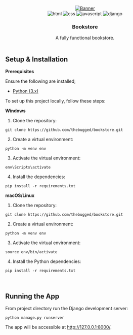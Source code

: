 <div align="center">
  <br />
    <a href="">
      <img src="https://github.com/thebugged/bookstore/assets/74977495/ad1ee1f9-0c7d-4489-b86a-893f5979554f"   alt="Banner">
    </a>
  <br />

  <div>
    <img src="https://img.shields.io/badge/-HTML-black?style=for-the-badge&logoColor=white&logo=html5&color=E34F26" alt="html" />
  <img src="https://img.shields.io/badge/-CSS-black?style=for-the-badge&logoColor=white&logo=css3&color=1572B6" alt="css" />
  <img src="https://img.shields.io/badge/-JavaScript-black?style=for-the-badge&logoColor=white&logo=javascript&color=F7DF1E" alt="javascript" />
  <img src="https://img.shields.io/badge/-Django-black?style=for-the-badge&logoColor=white&logo=django&color=092E20" alt="django" />
</div>

  <h3 align="center">Bookstore</h3>

   <div align="center">
A fully functional bookstore.
    </div>
</div>
<br/>

## Setup & Installation
**Prerequisites**

Ensure the following are installed;
- [Python (3.x)](https://www.python.org/downloads/)

To set up this project locally, follow these steps:

**Windows**
1. Clone the repository:
```shell
git clone https://github.com/thebugged/bookstore.git
```

2. Create a virtual environment: 
```shell
python -m venv env
```

3. Activate the virtual environment:
```shell
env\Scripts\activate
```

4. Install the dependencies:
```shell
pip install -r requirements.txt
```

**macOS/Linux**
1. Clone the repository:
```shell
git clone https://github.com/thebugged/bookstore.git
```

2. Create a virtual environment: 
```shell
python -m venv env
```

3. Activate the virtual environment:
```shell
source env/bin/activate
```

4. Install the Python dependencies:
```shell
pip install -r requirements.txt
```
<br/>

## Running the App
From project directory run the Django development server:
```shell
python manage.py runserver
```

The app will be accessible at http://127.0.0.1:8000/.

